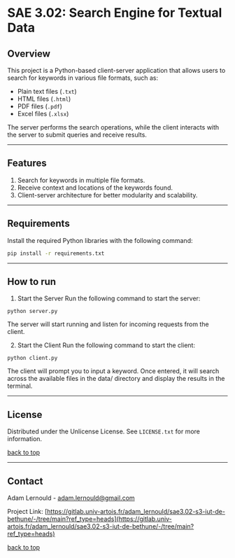 # SAE 3.02: Search Engine for Textual Data

## Overview
This project is a Python-based client-server application that allows users to search for keywords in various file formats, such as:
- Plain text files (`.txt`)
- HTML files (`.html`)
- PDF files (`.pdf`)
- Excel files (`.xlsx`)

The server performs the search operations, while the client interacts with the server to submit queries and receive results.

---

## Features
1. Search for keywords in multiple file formats.
2. Receive context and locations of the keywords found.
3. Client-server architecture for better modularity and scalability.

---

## Requirements
Install the required Python libraries with the following command:
```bash
pip install -r requirements.txt
```
---

## How to run 
1. Start the Server
Run the following command to start the server:

`python server.py`

The server will start running and listen for incoming requests from the client.

2. Start the Client
Run the following command to start the client:

`python client.py`

The client will prompt you to input a keyword. Once entered, it will search across the available files in the data/ directory and display the results in the terminal.

---

## License

Distributed under the Unlicense License. See `LICENSE.txt` for more information.

[back to top](#readme-top)

---

## Contact

Adam Lernould - adam.lernould@gmail.com

Project Link: [https://gitlab.univ-artois.fr/adam_lernould/sae3.02-s3-iut-de-bethune/-/tree/main?ref_type=heads](https://gitlab.univ-artois.fr/adam_lernould/sae3.02-s3-iut-de-bethune/-/tree/main?ref_type=heads)

[back to top](#readme-top)

